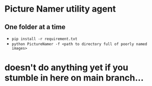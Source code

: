 # Picture Namer utility agent
## One folder at a time

- ```pip install -r requirement.txt```
- ```python PictureNamer -f <path to directory full of poorly named images>```


# doesn't do anything yet if you stumble in here on main branch...